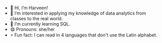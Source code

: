 - 👋 Hi, I’m Harveen!
- 👀 I’m interested in applying my knowledge of data analytics from classes to the real world.
- 🌱 I’m currently learning SQL.
- 😄 Pronouns: she/her
- ⚡ Fun fact: I can read in 4 languages that don't use the Latin alphabet.

<!---
harveen1/harveen1 is a ✨ special ✨ repository because its `README.md` (this file) appears on your GitHub profile.
You can click the Preview link to take a look at your changes.
--->
